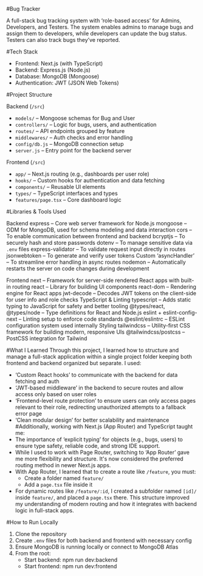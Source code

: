 #Bug Tracker

A full-stack bug tracking system with ‘role-based access’ for Admins, Developers, and Testers. The system enables admins to manage bugs and assign them to developers, while developers can update the bug status. Testers can also track bugs they’ve reported. 


#Tech Stack
- Frontend: Next.js (with TypeScript)
- Backend: Express.js (Node.js)
- Database: MongoDB (Mongoose)
- Authentication: JWT (JSON Web Tokens) 


#Project Structure

Backend (`/src`)
- `models/` – Mongoose schemas for Bug and User
- `controllers/` – Logic for bugs, users, and authentication
- `routes/` – API endpoints grouped by feature
- `middlewares/` – Auth checks and error handling
- `config/db.js` – MongoDB connection setup
- `server.js` – Entry point for the backend server

Frontend (`/src`)
- `app/` – Next.js routing (e.g., dashboards per user role)
- `hooks/` – Custom hooks for authentication and data fetching
- `components/` – Reusable UI elements
- `types/` – TypeScript interfaces and types
- `features/page.tsx` – Core dashboard logic


#Libraries & Tools Used

Backend
express – Core web server framework for Node.js
mongoose – ODM for MongoDB, used for schema modeling and data interaction
cors – To enable communication between frontend and backend
bcryptjs – To securely hash and store passwords
dotenv – To manage sensitive data via `.env` files
express-validator – To validate request input directly in routes
jsonwebtoken – To generate and verify user tokens
Custom ‘asyncHandler’ – To streamline error handling in async routes
nodemon – Automatically restarts the server on code changes during development

Frontend
next – Framework for server-side rendered React apps with built-in routing
react – Library for building UI components
react-dom – Rendering engine for React apps
jwt-decode – Decodes JWT tokens on the client-side for user info and role checks
TypeScript & Linting
typescript – Adds static typing to JavaScript for safety and better tooling
@types/react, @types/node – Type definitions for React and Node.js
eslint + eslint-config-next – Linting setup to enforce code standards
@eslint/eslintrc – ESLint configuration system used internally
Styling
tailwindcss – Utility-first CSS framework for building modern, responsive UIs
@tailwindcss/postcss – PostCSS integration for Tailwind


#What I Learned
Through this project, I learned how to structure and manage a full-stack application within a single project folder keeping both frontend and backend organized but separate. I used: 
- ‘Custom React hooks’ to communicate with the backend for data fetching and auth
- ‘JWT-based middleware’ in the backend to secure routes and allow access only based on user roles
- ‘Frontend-level route protection’ to ensure users can only access pages relevant to their role, redirecting unauthorized attempts to a fallback error page
- ‘Clean modular design’ for better scalability and maintenance
#Additionally, working with Next.js (App Router) and TypeScript taught me: 
- The importance of ‘explicit typing’ for objects (e.g., bugs, users) to ensure type safety, reliable code, and strong IDE support.
- While I used to work with Page Router, switching to ‘App Router’ gave me more flexibility and structure. It's now considered the preferred routing method in newer Next.js apps.
- With App Router, I learned that to create a route like `/feature`, you must:
  - Create a folder named `feature/`
  - Add a `page.tsx` file inside it
- For dynamic routes like `/feature/:id`, I created a subfolder named `[id]/` inside `feature/`, and placed a `page.tsx` there. 
This structure improved my understanding of modern routing and how it integrates with backend logic in full-stack apps.


#How to Run Locally
1. Clone the repository
2. Create `.env` files for both backend and frontend with necessary config
3. Ensure MongoDB is running locally or connect to MongoDB Atlas
4. From the root:
   - Start backend: 
     npm run dev:backend
   - Start frontend:
     npm run dev:frontend


